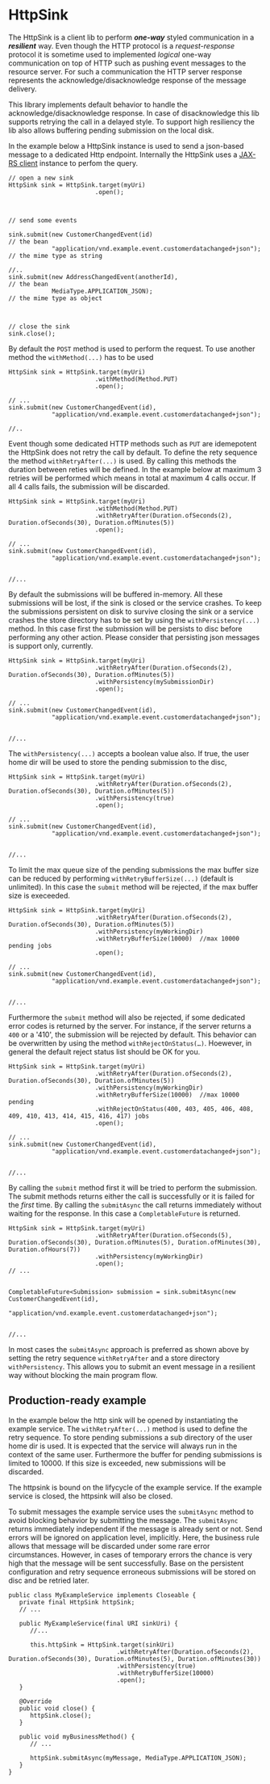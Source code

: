 HttpSink
========

The HttpSink is a client lib to perform ***one-way*** styled communication in a ***resilient*** way. Even though the HTTP protocol is a *request-response* protocol it is sometime used to implemented *logical* one-way communication on top of HTTP such as pushing event messages to the resource server. For such a communication the HTTP server response represents the acknowledge/disacknowledge response of the message delivery.
 
This library implements default behavior to handle the acknowledge/disacknowledge response. In case of disacknowledge this lib supports retrying the call in a delayed style. To support high resiliency the lib also allows buffering pending submission on the local disk. 

In the example below a HttpSink instance is used to send a json-based message to a dedicated Http endpoint. Internally the HttpSink uses a [JAX-RS client](https://docs.oracle.com/javaee/7/api/javax/ws/rs/client/package-summary.html) instance to perfom the query. 


```
// open a new sink
HttpSink sink = HttpSink.target(myUri)
                        .open();



// send some events

sink.submit(new CustomerChangedEvent(id)                                // the bean 
            "application/vnd.example.event.customerdatachanged+json");  // the mime type as string

//..        
sink.submit(new AddressChangedEvent(anotherId),                        // the bean
            MediaType.APPLICATION_JSON);                               // the mime type as object



// close the sink
sink.close();
```

By default the `POST` method is used to perform the request. To use another method the `withMethod(...)` has to be used   

```
HttpSink sink = HttpSink.target(myUri)
                        .withMethod(Method.PUT)
                        .open();

// ...
sink.submit(new CustomerChangedEvent(id), 
            "application/vnd.example.event.customerdatachanged+json");

//..        
```

Event though some dedicated HTTP methods such as `PUT` are idemepotent the HttpSink does not retry the call by default. To define the rety sequence the method `withRetryAfter(...)` is used. By calling this methods the duration between reties will be defined. In the example below at maximum 3 retries will be performed which means in total at maximum 4 calls occur. If all 4 calls fails, the submission will be discarded.  

```
HttpSink sink = HttpSink.target(myUri)
                        .withMethod(Method.PUT)
						.withRetryAfter(Duration.ofSeconds(2), Duration.ofSeconds(30), Duration.ofMinutes(5))
                        .open();

// ...
sink.submit(new CustomerChangedEvent(id),
            "application/vnd.example.event.customerdatachanged+json");


//...
```

By default the submissions will be buffered in-memory. All these submissions will be lost, if the sink is closed or the service crashes. To keep the submissions persistent on disk to survive closing the sink or a service crashes the store directory has to be set by using the `withPersistency(...)` method. In this case first the submission will be persists to disc before performing any other action. Please consider that persisting json messages is support only, currently. 

```
HttpSink sink = HttpSink.target(myUri)
                        .withRetryAfter(Duration.ofSeconds(2), Duration.ofSeconds(30), Duration.ofMinutes(5))
					    .withPersistency(mySubmissionDir)
                        .open();

// ...
sink.submit(new CustomerChangedEvent(id),
            "application/vnd.example.event.customerdatachanged+json");


//...
```

The  `withPersistency(...)` accepts a boolean value also. If true, the user home dir will be used to store the pending submission to the disc,  
```
HttpSink sink = HttpSink.target(myUri)
                        .withRetryAfter(Duration.ofSeconds(2), Duration.ofSeconds(30), Duration.ofMinutes(5))
                        .withPersistency(true)
                        .open();

// ...
sink.submit(new CustomerChangedEvent(id),
            "application/vnd.example.event.customerdatachanged+json");


//...
```




To limit the max queue size of the pending submissions the max buffer size can be reduced by performing `withRetryBufferSize(...)` (default is unlimited). In this case the `submit` method will be rejected, if the max buffer size is execeeded.    

```
HttpSink sink = HttpSink.target(myUri)
                        .withRetryAfter(Duration.ofSeconds(2), Duration.ofSeconds(30), Duration.ofMinutes(5))
					    .withPersistency(myWorkingDir)
                        .withRetryBufferSize(10000)  //max 10000 pending jobs
                        .open();

// ...
sink.submit(new CustomerChangedEvent(id), 
            "application/vnd.example.event.customerdatachanged+json");


//...
```

Furthermore the `submit` method will also be rejected, if some dedicated error codes is returned by the server. For instance, if the server returns a `400` or a '410', the submission will be rejected by default. This behavior can be overwritten by using the method `withRejectOnStatus(…)`. Hoewever, in general the default reject status list should be OK for you. 

```
HttpSink sink = HttpSink.target(myUri)
                        .withRetryAfter(Duration.ofSeconds(2), Duration.ofSeconds(30), Duration.ofMinutes(5))
					    .withPersistency(myWorkingDir)
                        .withRetryBufferSize(10000)  //max 10000 pending
                        .withRejectOnStatus(400, 403, 405, 406, 408, 409, 410, 413, 414, 415, 416, 417) jobs
                        .open();

// ...
sink.submit(new CustomerChangedEvent(id), 
            "application/vnd.example.event.customerdatachanged+json");


//...
```

By calling the `submit` method first it will be tried to perform the submission. The submit methods returns either the call is successfully or it is failed for the *first* time. By calling the `submitAsync` the call returns immediately without waiting for the response. In this case a `CompletableFuture` is returned.

```
HttpSink sink = HttpSink.target(myUri)
                        .withRetryAfter(Duration.ofSeconds(5), Duration.ofSeconds(30), Duration.ofMinutes(5), Duration.ofMinutes(30), Duration.ofHours(7))
					    .withPersistency(myWorkingDir)
                        .open();
// ...


CompletableFuture<Submission> submission = sink.submitAsync(new CustomerChangedEvent(id), 
                                                            "application/vnd.example.event.customerdatachanged+json");


//...
```

In most cases the `submitAsync` approach is preferred as shown above by setting the retry sequence `withRetryAfter` and a store directory `withPersistency`. This allows you to submit an event message in a resilient way without blocking the main program flow. 


Production-ready example 
----------------------
In the example below the http sink will be opened by instantiating the example service. The  `withRetryAfter(...)`  method is used to define the retry sequence. To store pending submissions a sub directory of the user home dir is used. It is expected that the service will always run in the context of the same user. Furthermore the buffer for pending submissions is limited to 10000. If this size is exceeded, new submissions will be discarded. 

The httpsink is bound on the lifycycle of the example service. If the example service is closed, the httpsink will also be closed. 

To submit messages the example service uses the `submitAsync` method to avoid blocking behavior by submitting the message. The `submitAsync` returns immediately independent if the message is already sent or not. Send errors will be ignored on application level, implicitly. Here, the business rule allows that message will be discarded under some rare error circumstances. However, in cases of temporary errors the chance is very high that the message will be sent successfully. Base on the persistent configuration and retry sequence erroneous submissions will be stored on disc and be retried later.

  
```  
public class MyExampleService implements Closeable {
   private final HttpSink httpSink;
   // ...
	
   public MyExampleService(final URI sinkUri) {
      //...
		
      this.httpSink = HttpSink.target(sinkUri)
                              .withRetryAfter(Duration.ofSeconds(2), Duration.ofSeconds(30), Duration.ofMinutes(5), Duration.ofMinutes(30))
                              .withPersistency(true) 
                              .withRetryBufferSize(10000)    
                              .open();
   }
	
   @Override
   public void close() {
      httpSink.close();
   }
	
   public void myBusinessMethod() {
      // ...      
		
      httpSink.submitAsync(myMessage, MediaType.APPLICATION_JSON); 
   }
}
```  
	